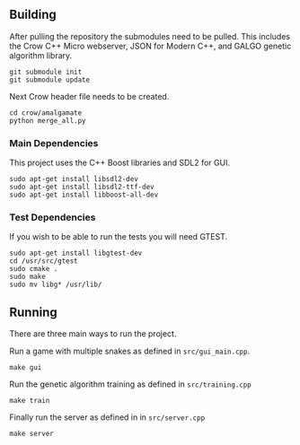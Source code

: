 
## Building
After pulling the repository the submodules need to be pulled. This includes the Crow C++ Micro webserver, JSON for Modern C++, and GALGO genetic algorithm library.
```
git submodule init
git submodule update
```
Next Crow header file needs to be created.
```
cd crow/amalgamate 
python merge_all.py
```

### Main Dependencies
This project uses the C++ Boost libraries and SDL2 for GUI.
```
sudo apt-get install libsdl2-dev
sudo apt-get install libsdl2-ttf-dev
sudo apt-get install libboost-all-dev
```

### Test Dependencies
If you wish to be able to run the tests you will need GTEST.
```
sudo apt-get install libgtest-dev
cd /usr/src/gtest
sudo cmake .
sudo make
sudo mv libg* /usr/lib/
```

## Running 
There are three main ways to run the project. 

Run a game with multiple snakes as defined in `src/gui_main.cpp`.
```
make gui
```

Run the genetic algorithm training as defined in `src/training.cpp`
```
make train
```

Finally run the server as defined in in `src/server.cpp`
```
make server
```

